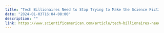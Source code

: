 ```yaml
---
title: "Tech Billionaires Need to Stop Trying to Make the Science Fiction They Grew Up on Real"
date: "2024-01-03T16:04-08:00"
description: ""
link: https://www.scientificamerican.com/article/tech-billionaires-need-to-stop-trying-to-make-the-science-fiction-they-grew-up-on-real/
---
```

